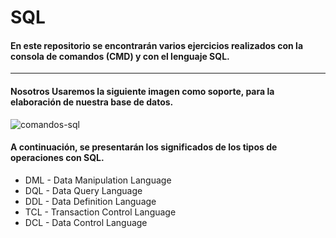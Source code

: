 # SQL

#### En este repositorio se encontrarán varios ejercicios realizados con la consola de comandos (CMD) y con el lenguaje SQL.

*** 

#### Nosotros Usaremos la siguiente imagen como soporte, para la elaboración de nuestra base de datos.

![comandos-sql](https://github.com/Tebancedoo/SQL-Sena/assets/115185706/f8e1f8cb-6bca-40d0-9809-d7c4c1abed68)

#### A continuación, se presentarán los significados de los tipos de operaciones con SQL.

- DML - Data Manipulation Language
- DQL - Data Query Language
- DDL - Data Definition Language
- TCL - Transaction Control Language
- DCL - Data Control Language

<!--https://www.ibm.com/docs/es/psfa/7.1.0?topic=reference-delete-->

<!--(https://www.tutorialsteacher.com)https://www.tutorialsteacher.com--><!---->

